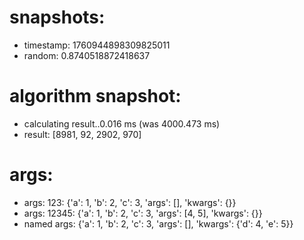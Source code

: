 # snapshots:

 * timestamp: 1760944898309825011
 * random: 0.8740518872418637

# algorithm snapshot:

 * calculating result..0.016 ms (was 4000.473 ms)
 * result: [8981, 92, 2902, 970]

# args:

 * args: 123: {'a': 1, 'b': 2, 'c': 3, 'args': [], 'kwargs': {}}
 * args: 12345: {'a': 1, 'b': 2, 'c': 3, 'args': [4, 5], 'kwargs': {}}
 * named args: {'a': 1, 'b': 2, 'c': 3, 'args': [], 'kwargs': {'d': 4, 'e': 5}}

